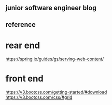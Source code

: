 ## junior software engineer blog

## reference 
# rear end
https://spring.io/guides/gs/serving-web-content/
# front end
https://v3.bootcss.com/getting-started/#download
https://v3.bootcss.com/css/#grid